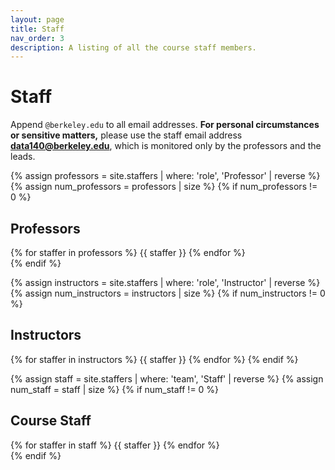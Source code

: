 ```yaml
---
layout: page
title: Staff
nav_order: 3
description: A listing of all the course staff members.
---
```


# Staff

Append `@berkeley.edu` to all email addresses. **For personal circumstances or sensitive matters,** please use the staff email address **[data140@berkeley.edu](mailto:data140@berkeley.edu)**, which is monitored only by the professors and the leads.

{% assign professors = site.staffers | where: 'role', 'Professor' | reverse %}
{% assign num_professors = professors | size %}
{% if num_professors != 0 %}
## Professors

<div class = "role">
    {% for staffer in professors %}
    {{ staffer }}
    {% endfor %}
</div>
{% endif %}
    
{% assign instructors = site.staffers | where: 'role', 'Instructor' | reverse %}
{% assign num_instructors = instructors | size %}
{% if num_instructors != 0 %}
## Instructors

{% for staffer in instructors %}
{{ staffer }}
{% endfor %}
{% endif %}

{% assign staff = site.staffers | where: 'team', 'Staff' | reverse %}
{% assign num_staff = staff | size %}
{% if num_staff != 0 %}
## Course Staff

<div class = "role">
    {% for staffer in staff %}
    {{ staffer }}
    {% endfor %}
</div>
{% endif %}

